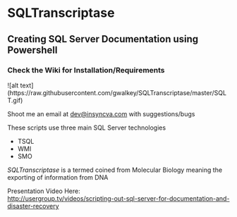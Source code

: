 # SQLTranscriptase 
<h2>Creating SQL Server Documentation using Powershell</h2>

<h3>Check the Wiki for Installation/Requirements</h3>
![alt text](https://raw.githubusercontent.com/gwalkey/SQLTranscriptase/master/SQLT.gif)

Shoot me an email at dev@insyncva.com with suggestions/bugs

These scripts use three main SQL Server technologies
* TSQL
* WMI
* SMO

<em>SQLTranscriptase</em> is a termed coined from Molecular Biology meaning the exporting of information from DNA

Presentation Video Here:<br>
http://usergroup.tv/videos/scripting-out-sql-server-for-documentation-and-disaster-recovery




